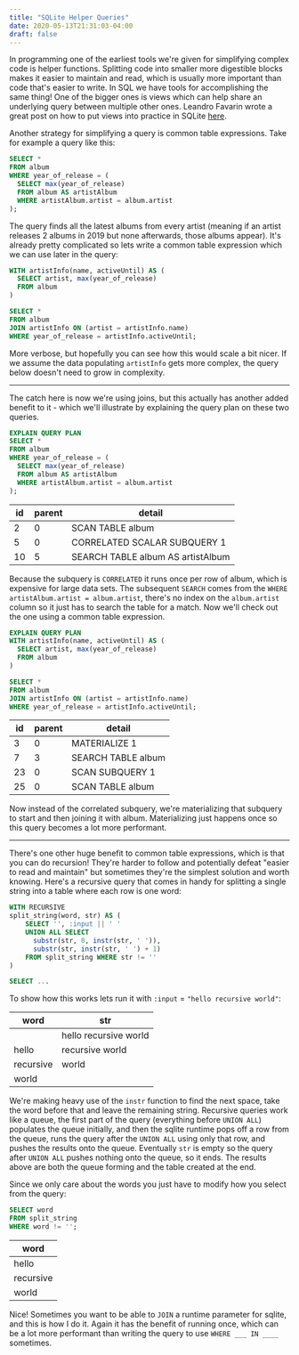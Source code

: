 ```yaml
---
title: "SQLite Helper Queries"
date: 2020-05-13T21:31:03-04:00
draft: false
---
```


In programming one of the earliest tools we're given for simplifying complex code is helper functions.
Splitting code into smaller more digestible blocks makes it easier to maintain and read, which is
usually more important than code that's easier to write. In SQL we have tools for accomplishing
the same thing! One of the bigger ones is views which
can help share an underlying query between multiple other ones. Leandro Favarin wrote a great
post on how to put views into practice in SQLite [here](https://leandrofavarin.com/sqldelight-powerful-codegen).

Another strategy for simplifying a query is common table expressions. Take for example a query like this:

```sql
SELECT *
FROM album
WHERE year_of_release = (
  SELECT max(year_of_release)
  FROM album AS artistAlbum
  WHERE artistAlbum.artist = album.artist
);
```

The query finds all the latest albums from every artist (meaning if an artist releases 2 albums in 2019 but none afterwards, those albums appear).
It's already pretty complicated so lets write a common table expression which we can use later in the query:

```sql
WITH artistInfo(name, activeUntil) AS (
  SELECT artist, max(year_of_release)
  FROM album
)

SELECT *
FROM album
JOIN artistInfo ON (artist = artistInfo.name)
WHERE year_of_release = artistInfo.activeUntil;
```

More verbose, but hopefully you can see how this would scale a bit nicer. If we assume the data populating `artistInfo`
gets more complex, the query below doesn't need to grow in complexity.
 
---
 
The catch here is now we're using joins,
but this actually has another added benefit to it - which we'll illustrate by explaining the query plan on these two queries.

```sql
EXPLAIN QUERY PLAN
SELECT *
FROM album
WHERE year_of_release = (
  SELECT max(year_of_release)
  FROM album AS artistAlbum
  WHERE artistAlbum.artist = album.artist
);
```

| id | parent | detail                            |
|----|--------|-----------------------------------|
| 2  | 0      | SCAN TABLE album                  |
| 5  | 0      | CORRELATED SCALAR SUBQUERY 1      |
| 10 | 5      | SEARCH TABLE album AS artistAlbum |

Because the subquery is `CORRELATED` it runs once per row of album, which is expensive for large data sets.
The subsequent `SEARCH` comes from the `WHERE artistAlbum.artist = album.artist`, there's no index on the `album.artist`
column so it just has to search the table for a match. Now we'll check out the one using a common table expression.

```sql
EXPLAIN QUERY PLAN
WITH artistInfo(name, activeUntil) AS (
  SELECT artist, max(year_of_release)
  FROM album
)

SELECT *
FROM album
JOIN artistInfo ON (artist = artistInfo.name)
WHERE year_of_release = artistInfo.activeUntil;
```

| id | parent | detail             |
|----|--------|--------------------|
| 3  | 0      | MATERIALIZE 1      |
| 7  | 3      | SEARCH TABLE album |
| 23 | 0      | SCAN SUBQUERY 1    |
| 25 | 0      | SCAN TABLE album   |

Now instead of the correlated subquery, we're materializing that subquery to start and then joining it with album. Materializing
just happens once so this query becomes a lot more performant.

---
 
There's one other huge benefit to common table expressions, which is that you can do
recursion! They're harder to follow and potentially defeat "easier to read and maintain" but sometimes they're the simplest solution and worth
knowing. Here's a recursive query that comes in handy for splitting a single string into a table where each row is one word:

```sql
WITH RECURSIVE
split_string(word, str) AS (
    SELECT '', :input || ' '
    UNION ALL SELECT
      substr(str, 0, instr(str, ' ')),
      substr(str, instr(str, ' ') + 1)
    FROM split_string WHERE str != ''
)

SELECT ...
```

To show how this works lets run it with `:input` = `"hello recursive world"`:

| word      | str                    |
|-----------|------------------------|
|           | hello recursive world  |
| hello     | recursive world        |
| recursive | world                  |
| world     |                        |

We're making heavy use of the `instr` function to find the next space, take the word before that and leave the remaining string. Recursive
queries work like a queue, the first part of the query (everything before `UNION ALL`) populates the queue initially, and
then the sqlite runtime pops off a row from the queue, runs the query after the `UNION ALL` using only that row, and pushes the results onto the
queue. Eventually `str` is empty so the query after `UNION ALL` pushes nothing onto the queue, so it ends. The results above are both the queue forming
and the table created at the end.
 
Since we only care about the words you just have to modify how you select from the query:

```sql
SELECT word
FROM split_string
WHERE word != '';
```

| word      |
|-----------|
| hello     |
| recursive |
| world     |

Nice! Sometimes you want to be able to `JOIN` a runtime parameter for sqlite, and this is how I do it. Again it has the benefit of running once,
which can be a lot more performant than writing the query to use `WHERE ___ IN ____` sometimes.

